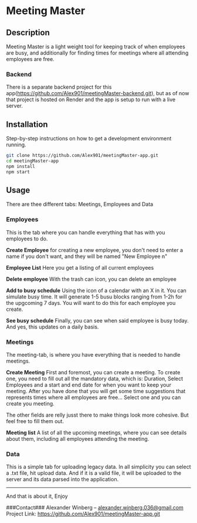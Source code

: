 # Meeting Master

## Description
Meeting Master is a light weight tool for keeping track of when employees are busy, and 
additionally for finding times for meetings where all attending employees are free.

### Backend
There is a separate backend project for this app(https://github.com/Alex901/meetingMaster-backend.git), but as of now that project is hosted on Render and the app is setup to run with a live server. 


## Installation
Step-by-step instructions on how to get a development environment running.

```bash
git clone https://github.com/Alex901/meetingMaster-app.git
cd meetingMaster-app
npm install
npm start
```

## Usage
There are thee different tabs: Meetings, Employees and Data

### Employees
This is the tab where you can handle everything that 
has with you employees to do.

**Create Employee** 
for creating a new employee, you don't need to enter 
a name if you don't want, and they will be named "New Employee n" 

**Employee List** 
Here you get a listing of all current employees

**Delete employee** 
With the trash can icon, you can delete an employee

**Add to busy schedule** 
Using the icon of a calendar with an X in it. You can simulate busy time. 
It will generate 1-5 busu blocks ranging from 1-2h for the upgcoming 7 
days. You will want to do this for each employee you create.

**See busy schedule** 
Finally, you can see when said employee is busy today. And yes, this updates
on a daily basis. 

### Meetings
The meeting-tab, is where you have everything that is needed to 
handle meetings.

**Create Meeting**
First and foremost, you can create a meeting. To create one, 
you need to fill out all the mandatory data, which is: 
Duration, Select Employees and a start and end date for when 
you want to keep your meeting. After you have done that 
you will get some time suggestions that represents times
where all employees are free... Select one and you can 
create you meeting. 

The other fields are relly jusst there to make things look
more cohesive. But feel free to fill them out. 

**Meeting list**
A list of all the upcoming meetings, where you can see details 
about them, including all employees attending the meeting.

### Data
This is a simple tab for uploading legacy data. In all simplicity
you can select a .txt file, hit upload data. And if it is a valid
file, it will be uploaded to the server and its data parsed into 
the application. 

---

And that is about it,
Enjoy



###Contact###
Alexander Winberg – alexander.winberg.036@gmail.com
Project Link: https://github.com/Alex901/meetingMaster-app.git